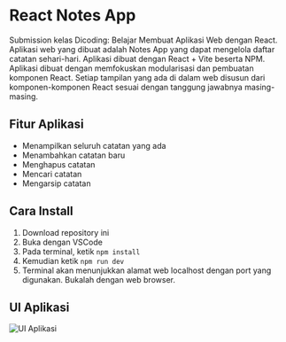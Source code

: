 # React Notes App
Submission kelas Dicoding: Belajar Membuat Aplikasi Web dengan React. Aplikasi web yang dibuat adalah Notes App yang dapat mengelola daftar catatan sehari-hari. Aplikasi dibuat dengan React + Vite beserta NPM. Aplikasi dibuat dengan memfokuskan modularisasi dan pembuatan komponen React. Setiap tampilan yang ada di dalam web disusun dari komponen-komponen React sesuai dengan tanggung jawabnya masing-masing.

## Fitur Aplikasi
- Menampilkan seluruh catatan yang ada
- Menambahkan catatan baru
- Menghapus catatan
- Mencari catatan
- Mengarsip catatan

## Cara Install
1. Download repository ini
2. Buka dengan VSCode
3. Pada terminal, ketik `npm install`
4. Kemudian ketik `npm run dev`
5. Terminal akan menunjukkan alamat web localhost dengan port yang digunakan. Bukalah dengan web browser.

## UI Aplikasi
![UI Aplikasi](https://github.com/warrenpolandra/Submission-Dicoding-Belajar-Membuat-Aplikasi-Web-dengan-React/assets/85095564/4a8874a8-ab49-4372-882f-135c087e1a34)
